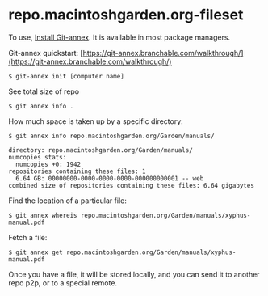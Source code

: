 # repo.macintoshgarden.org-fileset

To use, [Install Git-annex](https://git-annex.branchable.com/install/). It is available in most package managers.

Git-annex quickstart: [https://git-annex.branchable.com/walkthrough/](https://git-annex.branchable.com/walkthrough/)

```$ git-annex init [computer name]```
 
See total size of repo
  
```$ git annex info .```
  
How much space is taken up by a specific directory:

```$ git annex info repo.macintoshgarden.org/Garden/manuals/```

    directory: repo.macintoshgarden.org/Garden/manuals/
    numcopies stats: 
      numcopies +0: 1942
    repositories containing these files: 1
      6.64 GB: 00000000-0000-0000-0000-000000000001 -- web
    combined size of repositories containing these files: 6.64 gigabytes

Find the location of a particular file:

```$ git annex whereis repo.macintoshgarden.org/Garden/manuals/xyphus-manual.pdf```
 
 Fetch a file:
 
 ```$ git annex get repo.macintoshgarden.org/Garden/manuals/xyphus-manual.pdf```

Once you have a file, it will be stored locally, and you can send it to another repo p2p, or to a special remote.

